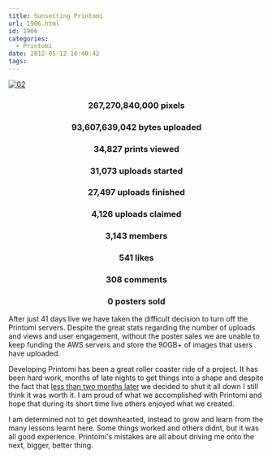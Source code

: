 ```yaml
---
title: Sunsetting Printomi
url: 1906.html
id: 1906
categories:
  - Printomi
date: 2012-05-12 16:40:42
tags:
---
```


[![](https://mikecann.co.uk/wp-content/uploads/2012/05/02.png "02")](https://mikecann.co.uk/wp-content/uploads/2012/05/02.png)
<div style="text-align: center;">

### **267,270,840,000** pixels

### **93,607,639,042** bytes uploaded

### **34,827** prints viewed

### **31,073** uploads started

### **27,497** uploads finished

### **4,126** uploads claimed

### **3,143** members

### **541** likes

### **308** comments

### **0** posters sold
<!-- more -->
</div>

After just 41 days live we have taken the difficult decision to turn off the Printomi servers. Despite the great stats regarding the number of uploads and views and user engagement, without the poster sales we are unable to keep funding the AWS servers and store the 90GB+ of images that users have uploaded.

Developing Printomi has been a great roller coaster ride of a project. It has been hard work, months of late nights to get things into a shape and despite the fact that [less than two months later](https://mikecann.co.uk/business/introducing-printomi/) we decided to shut it all down I still think it was worth it. I am proud of what we accomplished with Printomi and hope that during its short time live others enjoyed what we created.

I am determined not to get downhearted, instead to grow and learn from the many lessons learnt here. Some things worked and others didnt, but it was all good experience. Printomi's mistakes are all about driving me onto the next, bigger, better thing.